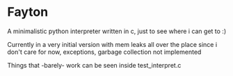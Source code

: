 # Fayton
A minimalistic python interpreter written in c, just to see where i can get to :)

Currently in a very initial version with mem leaks all over the place since i don't care for now, exceptions, garbage collection not implemented

Things that -barely- work can be seen inside test_interpret.c
